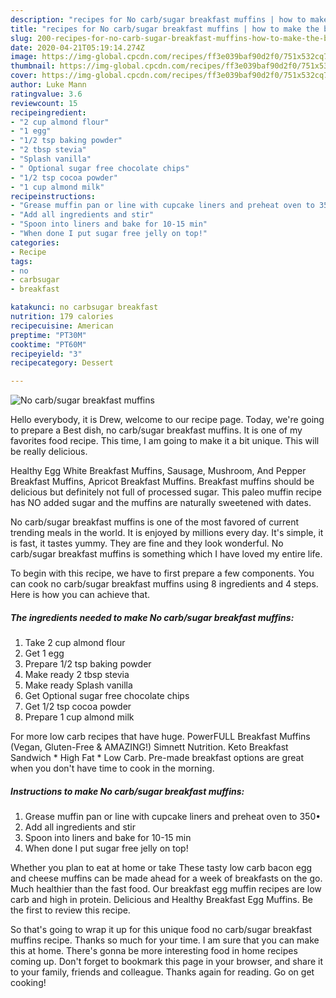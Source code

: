 ```yaml
---
description: "recipes for No carb/sugar breakfast muffins | how to make the best No carb/sugar breakfast muffins"
title: "recipes for No carb/sugar breakfast muffins | how to make the best No carb/sugar breakfast muffins"
slug: 200-recipes-for-no-carb-sugar-breakfast-muffins-how-to-make-the-best-no-carb-sugar-breakfast-muffins
date: 2020-04-21T05:19:14.274Z
image: https://img-global.cpcdn.com/recipes/ff3e039baf90d2f0/751x532cq70/no-carbsugar-breakfast-muffins-recipe-main-photo.jpg
thumbnail: https://img-global.cpcdn.com/recipes/ff3e039baf90d2f0/751x532cq70/no-carbsugar-breakfast-muffins-recipe-main-photo.jpg
cover: https://img-global.cpcdn.com/recipes/ff3e039baf90d2f0/751x532cq70/no-carbsugar-breakfast-muffins-recipe-main-photo.jpg
author: Luke Mann
ratingvalue: 3.6
reviewcount: 15
recipeingredient:
- "2 cup almond flour"
- "1 egg"
- "1/2 tsp baking powder"
- "2 tbsp stevia"
- "Splash vanilla"
- " Optional sugar free chocolate chips"
- "1/2 tsp cocoa powder"
- "1 cup almond milk"
recipeinstructions:
- "Grease muffin pan or line with cupcake liners and preheat oven to 350•"
- "Add all ingredients and stir"
- "Spoon into liners and bake for 10-15 min"
- "When done I put sugar free jelly on top!"
categories:
- Recipe
tags:
- no
- carbsugar
- breakfast

katakunci: no carbsugar breakfast 
nutrition: 179 calories
recipecuisine: American
preptime: "PT30M"
cooktime: "PT60M"
recipeyield: "3"
recipecategory: Dessert

---
```



![No carb/sugar breakfast muffins](https://img-global.cpcdn.com/recipes/ff3e039baf90d2f0/751x532cq70/no-carbsugar-breakfast-muffins-recipe-main-photo.jpg)

Hello everybody, it is Drew, welcome to our recipe page. Today, we're going to prepare a Best dish, no carb/sugar breakfast muffins. It is one of my favorites food recipe. This time, I am going to make it a bit unique. This will be really delicious.

Healthy Egg White Breakfast Muffins, Sausage, Mushroom, And Pepper Breakfast Muffins, Apricot Breakfast Muffins. Breakfast muffins should be delicious but definitely not full of processed sugar. This paleo muffin recipe has NO added sugar and the muffins are naturally sweetened with dates.

No carb/sugar breakfast muffins is one of the most favored of current trending meals in the world. It is enjoyed by millions every day. It's simple, it is fast, it tastes yummy. They are fine and they look wonderful. No carb/sugar breakfast muffins is something which I have loved my entire life.


To begin with this recipe, we have to first prepare a few components. You can cook no carb/sugar breakfast muffins using 8 ingredients and 4 steps. Here is how you can achieve that.

<!--inarticleads1-->

##### The ingredients needed to make No carb/sugar breakfast muffins:

1. Take 2 cup almond flour
1. Get 1 egg
1. Prepare 1/2 tsp baking powder
1. Make ready 2 tbsp stevia
1. Make ready Splash vanilla
1. Get  Optional sugar free chocolate chips
1. Get 1/2 tsp cocoa powder
1. Prepare 1 cup almond milk


For more low carb recipes that have huge. PowerFULL Breakfast Muffins (Vegan, Gluten-Free &amp; AMAZING!) Simnett Nutrition. Keto Breakfast Sandwich * High Fat * Low Carb. Pre-made breakfast options are great when you don&#39;t have time to cook in the morning. 

<!--inarticleads2-->

##### Instructions to make No carb/sugar breakfast muffins:

1. Grease muffin pan or line with cupcake liners and preheat oven to 350•
1. Add all ingredients and stir
1. Spoon into liners and bake for 10-15 min
1. When done I put sugar free jelly on top!


Whether you plan to eat at home or take These tasty low carb bacon egg and cheese muffins can be made ahead for a week of breakfasts on the go. Much healthier than the fast food. Our breakfast egg muffin recipes are low carb and high in protein. Delicious and Healthy Breakfast Egg Muffins. Be the first to review this recipe. 

So that's going to wrap it up for this unique food no carb/sugar breakfast muffins recipe. Thanks so much for your time. I am sure that you can make this at home. There's gonna be more interesting food in home recipes coming up. Don't forget to bookmark this page in your browser, and share it to your family, friends and colleague. Thanks again for reading. Go on get cooking!
